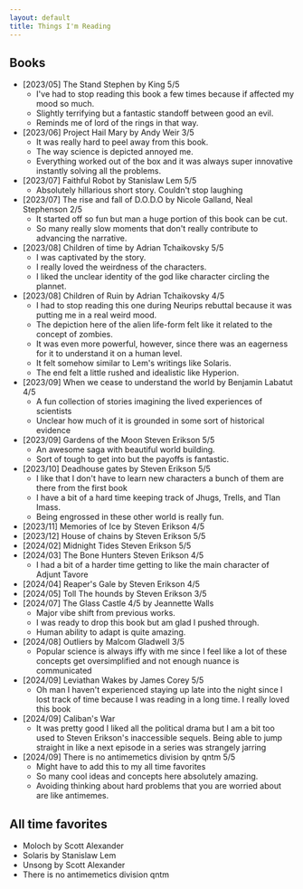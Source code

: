 ```yaml
---
layout: default
title: Things I'm Reading
---
```


## Books

- [2023/05] The Stand Stephen by King 5/5
    - I've had to stop reading this book a few times because if affected my mood so much. 
    - Slightly terrifying but a fantastic standoff between good an evil. 
    - Reminds me of lord of the rings in that way.
- [2023/06] Project Hail Mary by Andy Weir 3/5
    - It was really hard to peel away from this book.
    - The way science is depicted annoyed me. 
    - Everything worked out of the box and it was always super innovative instantly solving all the problems. 
- [2023/07] Faithful Robot by Stanislaw Lem 5/5
    - Absolutely hillarious short story. Couldn't stop laughing
- [2023/07] The rise and fall of D.O.D.O by Nicole Galland, Neal Stephenson 2/5
    - It started off so fun but man a huge portion of this book can be cut. 
    - So many really slow moments that don't really contribute to advancing the narrative.
- [2023/08] Children of time by Adrian Tchaikovsky 5/5
    - I was captivated by the story.
    - I really loved the weirdness of the characters.
    - I liked the unclear identity of the god like character circling the plannet.
- [2023/08] Children of Ruin by Adrian Tchaikovsky 4/5
    - I had to stop reading this one during Neurips rebuttal because it was putting me in a real weird mood.
    - The depiction here of the alien life-form felt like it related to the concept of zombies.
    - It was even more powerful, however, since there was an eagerness for it to understand it on a human level.
    - It felt somehow similar to Lem's writings like Solaris.
    - The end felt a little rushed and idealistic like Hyperion.
- [2023/09] When we cease to understand the world by Benjamin Labatut 4/5
    - A fun collection of stories imagining the lived experiences of scientists
    - Unclear how much of it is grounded in some sort of historical evidence
- [2023/09] Gardens of the Moon Steven Erikson 5/5
    - An awesome saga with beautiful world building.
    - Sort of tough to get into but the payoffs is fantastic.
- [2023/10] Deadhouse gates by Steven Erikson 5/5
    - I like that I don't have to learn new characters a bunch of them are there from the first book
    - I have a bit of a hard time keeping track of Jhugs, Trells, and Tlan Imass.
    - Being engrossed in these other world is really fun.
- [2023/11] Memories of Ice by Steven Erikson 4/5
- [2023/12] House of chains by Steven Erikson 5/5
- [2024/02] Midnight Tides Steven Erikson 5/5
- [2024/03] The Bone Hunters Steven Erikson 4/5
    - I had a bit of a harder time getting to like the main character of Adjunt Tavore
- [2024/04] Reaper's Gale by Steven Erikson 4/5
- [2024/05] Toll The hounds by Steven Erikson 3/5
- [2024/07] The Glass Castle 4/5 by Jeannette Walls
    - Major vibe shift from previous works.
    - I was ready to drop this book but am glad I pushed through.
    - Human ability to adapt is quite amazing.
- [2024/08] Outliers by Malcom Gladwell 3/5 
    - Popular science is always iffy with me since I feel like a lot of these concepts get oversimplified and not enough nuance is communicated
- [2024/09] Leviathan Wakes by James Corey 5/5
    - Oh man I haven't experienced staying up late into the night since I lost track of time because I was reading in a long time. I really loved this book
- [2024/09] Caliban's War
    - It was pretty good I liked all the political drama but I am a bit too used to Steven Erikson's inaccessible sequels. Being able to jump straight in like a next episode in a series was strangely jarring
- [2024/09] There is no antimemetics division by qntm 5/5
    - Might have to add this to my all time favorites
    - So many cool ideas and concepts here absolutely amazing. 
    - Avoiding thinking about hard problems that you are worried about are like antimemes. 

## All time favorites

- Moloch by Scott Alexander
- Solaris by Stanislaw Lem
- Unsong by Scott Alexander
- There is no antimemetics division qntm
